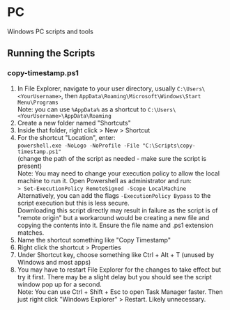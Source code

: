 # PC
Windows PC scripts and tools

## Running the Scripts

### copy-timestamp.ps1
1. In File Explorer, navigate to your user directory, usually `C:\Users\<YourUsername>`, then `AppData\Roaming\Microsoft\Windows\Start Menu\Programs`  
Note: you can use `%AppData%` as a shortcut to `C:\Users\<YourUsername>\AppData\Roaming`  
2. Create a new folder named "Shortcuts"  
3. Inside that folder, right click > New > Shortcut  
4. For the shortcut "Location", enter:  
`powershell.exe -NoLogo -NoProfile -File "C:\Scripts\copy-timestamp.ps1"`  
(change the path of the script as needed - make sure the script is present)  
Note: You may need to change your execution policy to allow the local machine to run it. Open Powershell as administrator and run:  
`> Set-ExecutionPolicy RemoteSigned -Scope LocalMachine`  
Alternatively, you can add the flags `-ExecutionPolicy Bypass` to the script execution but this is less secure.  
Downloading this script directly may result in failure as the script is of "remote origin" but a workaround would be creating a new file and copying the contents into it. Ensure the file name and .ps1 extension matches.  
5. Name the shortcut something like "Copy Timestamp"  
6. Right click the shortcut > Properties  
7. Under Shortcut key, choose something like Ctrl + Alt + T (unused by Windows and most apps)  
8. You may have to restart File Explorer for the changes to take effect but try it first. There may be a slight delay but you should see the script window pop up for a second.  
Note: You can use Ctrl + Shift + Esc to open Task Manager faster. Then just right click "Windows Explorer" > Restart. Likely unnecessary.  